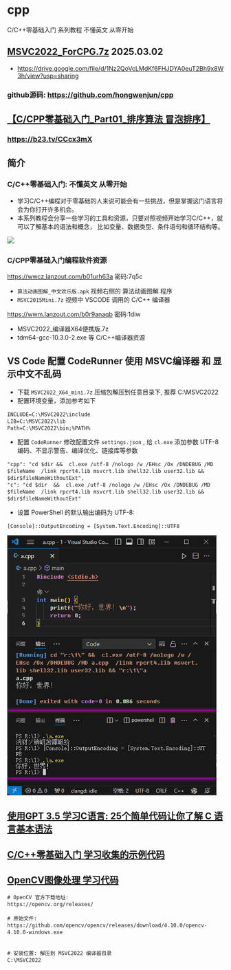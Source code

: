 # cpp
C/C++零基础入门 系列教程 不懂英文 从零开始

##  [MSVC2022_ForCPG.7z](https://drive.google.com/file/d/1Nz2QoVcLMdKf6FHJDYA0euT2Bh9x8W3h/view?usp=sharing)    2025.03.02
- https://drive.google.com/file/d/1Nz2QoVcLMdKf6FHJDYA0euT2Bh9x8W3h/view?usp=sharing

### github源码:  https://github.com/hongwenjun/cpp
## [【C/CPP零基础入门_Part01_排序算法 冒泡排序】](https://b23.tv/CCcx3mX)
### https://b23.tv/CCcx3mX

## 简介
### C/C++零基础入门: 不懂英文 从零开始
- 学习C/C++编程对于零基础的人来说可能会有一些挑战，但是掌握这门语言将会为你打开许多机会。
- 本系列教程会分享一些学习的工具和资源，只要对照视频开始学习C/C++，就可以了解基本的语法和概念，
比如变量、数据类型、条件语句和循环结构等。

[![](https://lyvba.com/wp-content/uploads/2023/09/C_CPP零基础入门.jpg)](https://www.bilibili.com/video/BV1D8411y7ya)

### C/CPP零基础入门编程软件资源
https://wwcz.lanzout.com/b01urh63a   密码:7q5c

- `算法动画图解_中文欢乐版.apk`  视频右侧的 算法动画图解 程序
- `MSVC2015Mini.7z`    视频中 VSCODE 调用的 C/C++ 编译器

https://wwm.lanzout.com/b0r9anaqb  密码:1diw
- MSVC2022_编译器X64便携版.7z
- tdm64-gcc-10.3.0-2.exe 等 C/C++编译器资源

## VS Code 配置 CodeRunner 使用 MSVC编译器 和 显示中文不乱码
- 下载 `MSVC2022_X64_mini.7z` 压缩包解压到任意目录下, 推荐 C:\MSVC2022
- 配置环境变量，添加参考如下
```
INCLUDE=C:\MSVC2022\include
LIB=C:\MSVC2022\lib
Path=C:\MSVC2022\bin;%PATH%
```

- 配置 `CodeRunner`  修改配置文件 `settings.json` , 给 `cl.exe` 添加参数 UTF-8 编码、不显示警告、编译优化、链接库等参数
```
"cpp": "cd $dir &&  cl.exe /utf-8 /nologo /w /EHsc /Ox /DNDEBUG /MD $fileName  /link rpcrt4.lib msvcrt.lib shell32.lib user32.lib && $dir$fileNameWithoutExt",
"c": "cd $dir  &&  cl.exe /utf-8 /nologo /w /EHsc /Ox /DNDEBUG /MD $fileName  /link rpcrt4.lib msvcrt.lib shell32.lib user32.lib && $dir$fileNameWithoutExt"
```

- 设置 PowerShell 的默认输出编码为 UTF-8:

```
[Console]::OutputEncoding = [System.Text.Encoding]::UTF8
```

![](./img/vscode-runner.png)


## [使用GPT 3.5 学习C语言: 25个简单代码让你了解 C 语言基本语法](./base/)

## [C/C++零基础入门 学习收集的示例代码](./examples/)

## [OpenCV图像处理 学习代码](./opencv/)
```
# OpenCV 官方下载地址:
https://opencv.org/releases/

# 原始文件:
https://github.com/opencv/opencv/releases/download/4.10.0/opencv-4.10.0-windows.exe


# 安装位置: 解压到 MSVC2022 编译器目录
C:\MSVC2022
```
